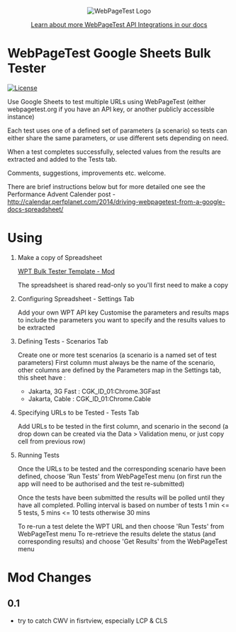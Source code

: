 <p align="center"><img src="https://docs.webpagetest.org/img/wpt-navy-logo.png" alt="WebPageTest Logo" /></p>
<p align="center"><a href="https://docs.webpagetest.org/api/integrations/#officially-supported-integrations">Learn about more WebPageTest API Integrations in our docs</a></p>

# WebPageTest Google Sheets Bulk Tester
[![License](https://img.shields.io/badge/License-Apache%202.0-blue.svg)](/LICENSE)

Use Google Sheets to test multiple URLs using WebPageTest (either webpagetest.org if you have an API key, or another publicly accessible instance)

Each test uses one of a defined set of parameters (a scenario) so tests can either share the same parameters, or use different sets depending on need.

When a test completes successfully, selected values from the results are extracted and added to the Tests tab.

Comments, suggestions, improvements etc. welcome.

There are brief instructions below but for more detailed one see the Performance Advent Calender post - http://calendar.perfplanet.com/2014/driving-webpagetest-from-a-google-docs-spreadsheet/


# Using

1. Make a copy of Spreadsheet

	[WPT Bulk Tester Template - Mod](https://docs.google.com/spreadsheets/d/1aU3eV1dP27Ru99X9SjvnDyhLUVyHg3drcDpr0-YbsN8/edit?gid=0#gid=0)

	The spreadsheet is shared read-only so you'll first need to make a copy

2. Configuring Spreadsheet - Settings Tab

	Add your own WPT API key
	Customise the parameters and results maps to include the parameters you want to specify and the results values to be extracted

3. Defining Tests - Scenarios Tab

	Create one or more test scenarios (a scenario is a named set of test parameters)
	First column must always be the name of the scenario, other columns are defined by the Parameters map in the Settings tab, this sheet have :

    - Jakarta, 3G Fast	: CGK_ID_01:Chrome.3GFast
    - Jakarta, Cable	: CGK_ID_01:Chrome.Cable

5. Specifying URLs to be Tested - Tests Tab

	Add URLs to be tested in the first column, and scenario in the second (a drop down can be created via the Data > Validation menu, or just copy cell from previous row)

6. Running Tests

	Once the URLs to be tested and the corresponding scenario have been defined, choose 'Run Tests' from WebPageTest menu (on first run the app will need to be authorised and the test re-submitted)

	Once the tests have been submitted the results will be polled until they have all completed. Polling interval is based on number of tests 1 min <= 5 tests, 5 mins <= 10 tests otherwise 30 mins

	To re-run a test delete the WPT URL and then choose 'Run Tests' from WebPageTest menu
	To re-retrieve the results delete the status (and corresponding results) and choose 'Get Results' from the WebPageTest menu


# Mod Changes

## 0.1
 - try to catch CWV in fisrtview, especially LCP & CLS


